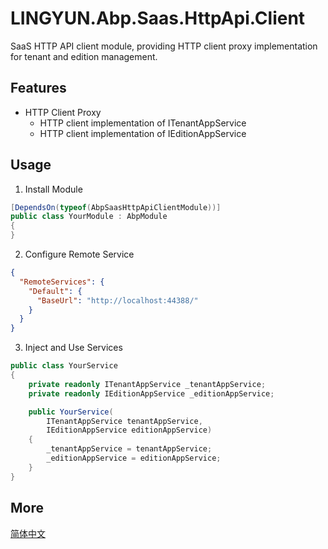 # LINGYUN.Abp.Saas.HttpApi.Client

SaaS HTTP API client module, providing HTTP client proxy implementation for tenant and edition management.

## Features

* HTTP Client Proxy
  * HTTP client implementation of ITenantAppService
  * HTTP client implementation of IEditionAppService

## Usage

1. Install Module

```csharp
[DependsOn(typeof(AbpSaasHttpApiClientModule))]
public class YourModule : AbpModule
{
}
```

2. Configure Remote Service

```json
{
  "RemoteServices": {
    "Default": {
      "BaseUrl": "http://localhost:44388/"
    }
  }
}
```

3. Inject and Use Services

```csharp
public class YourService
{
    private readonly ITenantAppService _tenantAppService;
    private readonly IEditionAppService _editionAppService;

    public YourService(
        ITenantAppService tenantAppService,
        IEditionAppService editionAppService)
    {
        _tenantAppService = tenantAppService;
        _editionAppService = editionAppService;
    }
}
```

## More

[简体中文](README.md)

